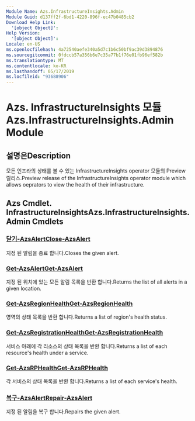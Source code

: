 ```yaml
---
Module Name: Azs.InfrastructureInsights.Admin
Module Guid: d137ff2f-6bd1-4220-896f-ec47b0485cb2
Download Help Link:
  '[object Object]': 
Help Version:
  '[object Object]': 
Locale: en-US
ms.openlocfilehash: 4a72540aefe340a5d7c1b6c50bf9ac39d3894876
ms.sourcegitcommit: 0fdccb57a356b6e7c35a77b1f76e01fb96ef582b
ms.translationtype: MT
ms.contentlocale: ko-KR
ms.lasthandoff: 05/17/2019
ms.locfileid: "93688906"
---
```

# <span data-ttu-id="11efd-101">Azs. InfrastructureInsights 모듈</span><span class="sxs-lookup"><span data-stu-id="11efd-101">Azs.InfrastructureInsights.Admin Module</span></span>
## <span data-ttu-id="11efd-102">설명은</span><span class="sxs-lookup"><span data-stu-id="11efd-102">Description</span></span>
<span data-ttu-id="11efd-103">모든 인프라의 상태를 볼 수 있는 InfrastructureInsights operator 모듈의 Preview 릴리스.</span><span class="sxs-lookup"><span data-stu-id="11efd-103">Preview release of the InfrastructureInsights operator module which allows oeprators to view the health of their infrastructure.</span></span>

## <span data-ttu-id="11efd-104">Azs Cmdlet. InfrastructureInsights</span><span class="sxs-lookup"><span data-stu-id="11efd-104">Azs.InfrastructureInsights.Admin Cmdlets</span></span>
### [<span data-ttu-id="11efd-105">닫기-AzsAlert</span><span class="sxs-lookup"><span data-stu-id="11efd-105">Close-AzsAlert</span></span>](Close-AzsAlert.md)
<span data-ttu-id="11efd-106">지정 된 알림을 종료 합니다.</span><span class="sxs-lookup"><span data-stu-id="11efd-106">Closes the given alert.</span></span>

### [<span data-ttu-id="11efd-107">Get-AzsAlert</span><span class="sxs-lookup"><span data-stu-id="11efd-107">Get-AzsAlert</span></span>](Get-AzsAlert.md)
<span data-ttu-id="11efd-108">지정 된 위치에 있는 모든 알림 목록을 반환 합니다.</span><span class="sxs-lookup"><span data-stu-id="11efd-108">Returns the list of all alerts in a given location.</span></span>

### [<span data-ttu-id="11efd-109">Get-AzsRegionHealth</span><span class="sxs-lookup"><span data-stu-id="11efd-109">Get-AzsRegionHealth</span></span>](Get-AzsRegionHealth.md)
<span data-ttu-id="11efd-110">영역의 상태 목록을 반환 합니다.</span><span class="sxs-lookup"><span data-stu-id="11efd-110">Returns a list of region's health status.</span></span>

### [<span data-ttu-id="11efd-111">Get-AzsRegistrationHealth</span><span class="sxs-lookup"><span data-stu-id="11efd-111">Get-AzsRegistrationHealth</span></span>](Get-AzsRegistrationHealth.md)
<span data-ttu-id="11efd-112">서비스 아래에 각 리소스의 상태 목록을 반환 합니다.</span><span class="sxs-lookup"><span data-stu-id="11efd-112">Returns a list of each resource's health under a service.</span></span>

### [<span data-ttu-id="11efd-113">Get-AzsRPHealth</span><span class="sxs-lookup"><span data-stu-id="11efd-113">Get-AzsRPHealth</span></span>](Get-AzsRPHealth.md)
<span data-ttu-id="11efd-114">각 서비스의 상태 목록을 반환 합니다.</span><span class="sxs-lookup"><span data-stu-id="11efd-114">Returns a list of each service's health.</span></span>

### [<span data-ttu-id="11efd-115">복구-AzsAlert</span><span class="sxs-lookup"><span data-stu-id="11efd-115">Repair-AzsAlert</span></span>](Repair-AzsAlert.md)
<span data-ttu-id="11efd-116">지정 된 알림을 복구 합니다.</span><span class="sxs-lookup"><span data-stu-id="11efd-116">Repairs the given alert.</span></span>

